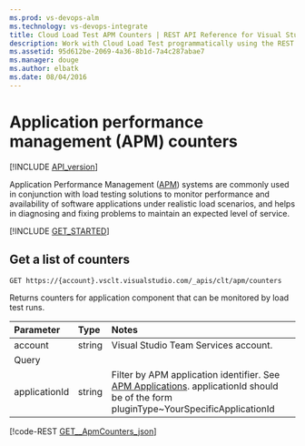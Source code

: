 ```yaml
---
ms.prod: vs-devops-alm
ms.technology: vs-devops-integrate
title: Cloud Load Test APM Counters | REST API Reference for Visual Studio Team Services 
description: Work with Cloud Load Test programmatically using the REST APIs for Visual Studio Team Services .
ms.assetid: 95d612be-2069-4a36-8b1d-7a4c287abae7
ms.manager: douge
ms.author: elbatk
ms.date: 08/04/2016
---
```


# Application performance management (APM) counters
[!INCLUDE [API_version](../_data/version.md)]

Application Performance Management ([APM](https://en.wikipedia.org/wiki/Application_performance_management)) systems are
commonly used in conjunction with load testing solutions to
monitor performance and availability of software applications under realistic load scenarios, and helps in diagnosing
and fixing problems to maintain an expected level of service.

[!INCLUDE [GET_STARTED](../_data/get-started.md)]

## Get a list of counters

```no-highlight
GET https://{account}.vsclt.visualstudio.com/_apis/clt/apm/counters
```

Returns counters for application component that can be monitored by load test runs.

| Parameter     | Type    | Notes
|:--------------|:--------|:-------------------------------------------------------------------------------------------------------------
| account       | string  | Visual Studio Team Services account.
| Query
| applicationId | string  | Filter by APM application identifier. See [APM Applications](./apm-applications.md). applicationId should be of the form pluginType~YourSpecificApplicationId

[!code-REST [GET__ApmCounters_json](./_data/apmcounters/GET__ApmCounters.json)]
